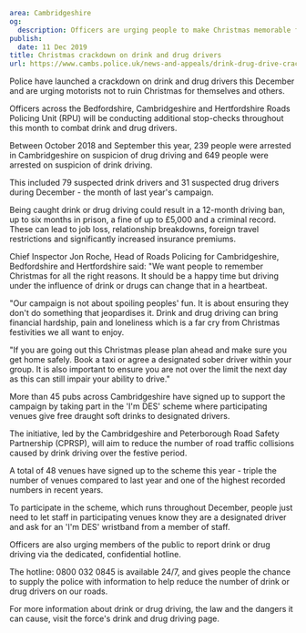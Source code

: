 ```yaml
area: Cambridgeshire
og:
  description: Officers are urging people to make Christmas memorable for the right reasons
publish:
  date: 11 Dec 2019
title: Christmas crackdown on drink and drug drivers
url: https://www.cambs.police.uk/news-and-appeals/drink-drug-drive-crackdown-cambridgeshire
```

Police have launched a crackdown on drink and drug drivers this December and are urging motorists not to ruin Christmas for themselves and others.

Officers across the Bedfordshire, Cambridgeshire and Hertfordshire Roads Policing Unit (RPU) will be conducting additional stop-checks throughout this month to combat drink and drug drivers.

Between October 2018 and September this year, 239 people were arrested in Cambridgeshire on suspicion of drug driving and 649 people were arrested on suspicion of drink driving.

This included 79 suspected drink drivers and 31 suspected drug drivers during December - the month of last year's campaign.

Being caught drink or drug driving could result in a 12-month driving ban, up to six months in prison, a fine of up to £5,000 and a criminal record. These can lead to job loss, relationship breakdowns, foreign travel restrictions and significantly increased insurance premiums.

Chief Inspector Jon Roche, Head of Roads Policing for Cambridgeshire, Bedfordshire and Hertfordshire said: "We want people to remember Christmas for all the right reasons. It should be a happy time but driving under the influence of drink or drugs can change that in a heartbeat.

"Our campaign is not about spoiling peoples' fun. It is about ensuring they don't do something that jeopardises it. Drink and drug driving can bring financial hardship, pain and loneliness which is a far cry from Christmas festivities we all want to enjoy.

"If you are going out this Christmas please plan ahead and make sure you get home safely. Book a taxi or agree a designated sober driver within your group. It is also important to ensure you are not over the limit the next day as this can still impair your ability to drive."

More than 45 pubs across Cambridgeshire have signed up to support the campaign by taking part in the 'I'm DES' scheme where participating venues give free draught soft drinks to designated drivers.

The initiative, led by the Cambridgeshire and Peterborough Road Safety Partnership (CPRSP), will aim to reduce the number of road traffic collisions caused by drink driving over the festive period.

A total of 48 venues have signed up to the scheme this year - triple the number of venues compared to last year and one of the highest recorded numbers in recent years.

To participate in the scheme, which runs throughout December, people just need to let staff in participating venues know they are a designated driver and ask for an 'I'm DES' wristband from a member of staff.

Officers are also urging members of the public to report drink or drug driving via the dedicated, confidential hotline.

The hotline: 0800 032 0845 is available 24/7, and gives people the chance to supply the police with information to help reduce the number of drink or drug drivers on our roads.

For more information about drink or drug driving, the law and the dangers it can cause, visit the force's drink and drug driving page.
